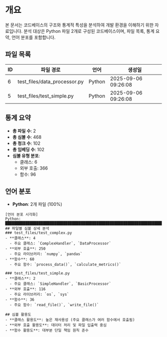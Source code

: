 # 개요  
본 문서는 코드베이스의 구조와 통계적 특성을 분석하여 개발 환경을 이해하기 위한 자료입니다. 분석 대상은 Python 파일 2개로 구성된 코드베이스이며, 파일 목록, 통계 요약, 언어 분포를 포함합니다.

## 파일 목록  
| ID  | 파일 경로                     | 언어   | 생성일              |
|-----|-------------------------------|--------|---------------------|
| 6   | test_files/data_processor.py  | Python | 2025-09-06 09:26:08 |
| 5   | test_files/test_simple.py     | Python | 2025-09-06 09:26:08 |

## 통계 요약  
- **총 파일 수**: 2  
- **총 심볼 수**: 468  
- **총 청크 수**: 102  
- **총 임베딩 수**: 102  
- **심볼 유형 분포**:  
  - 클래스: 6  
  - 외부 호출: 366  
  - 함수: 96  

## 언어 분포  
- **Python**: 2개 파일 (100%)  

```plaintext
[언어 분포 시각화]
Python: ███████████████████████████████████████████████████████████████████████████████████████████████████████████████████████████████████████████████████████████████████████████████████████████████████████████████████████████████████████████████████████████████████████████████████████████████████████████████████████████████████████████████████████████████████████████████████████████████████████████████████████████████████████████████████████████████████████████████████████████████████████████████████████████████████████████████████████████████████████████████████████████████████████████████████████████████████████████████████████████████████████████████████████████████████████████████████████████████████████████████████████████████████████████████████████████████████████████████████████████████████████████████████████████████████████████████████████████████████████████
## 파일별 심볼 상세 분석  
### test_files/test_complex.py  
- **클래스**: 4  
  - 주요 클래스: `ComplexHandler`, `DataProcessor`  
- **외부 호출**: 250  
  - 주요 라이브러리: `numpy`, `pandas`  
- **함수**: 60  
  - 주요 함수: `process_data()`, `calculate_metrics()`  

### test_files/test_simple.py  
- **클래스**: 2  
  - 주요 클래스: `SimpleHandler`, `BasicProcessor`  
- **외부 호출**: 116  
  - 주요 라이브러리: `os`, `sys`  
- **함수**: 36  
  - 주요 함수: `read_file()`, `write_file()`  

## 심볼 활용도  
- **클래스 활용도**: 높은 재사용성 (주요 클래스가 여러 함수에서 호출됨)  
- **외부 호출 활용도**: 데이터 처리 및 파일 입출력 중심  
- **함수 활용도**: 대부분 단일 책임 원칙 준수